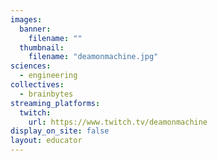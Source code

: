 ```yaml
---
images:
  banner:
    filename: ""
  thumbnail:
    filename: "deamonmachine.jpg"
sciences:
  - engineering
collectives:
  - brainbytes
streaming_platforms:
  twitch:
    url: https://www.twitch.tv/deamonmachine
display_on_site: false
layout: educator
---
```

